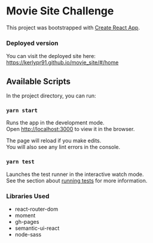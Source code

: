 # Movie Site Challenge
This project was bootstrapped with [Create React App](https://github.com/facebook/create-react-app).

### Deployed version

You can visit the deployed site here: https://kerlypr91.github.io/movie_site/#/home

## Available Scripts

In the project directory, you can run:

### `yarn start`

Runs the app in the development mode.\
Open [http://localhost:3000](http://localhost:3000) to view it in the browser.

The page will reload if you make edits.\
You will also see any lint errors in the console.

### `yarn test`

Launches the test runner in the interactive watch mode.\
See the section about [running tests](https://facebook.github.io/create-react-app/docs/running-tests) for more information.

### Libraries Used

- react-router-dom
- moment
- gh-pages 
- semantic-ui-react
- node-sass


